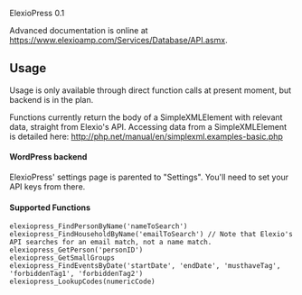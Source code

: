 ElexioPress 0.1

Advanced documentation is online at https://www.elexioamp.com/Services/Database/API.asmx.

## Usage
Usage is only available through direct function calls at present moment, but backend is in the plan.

Functions currently return the body of a SimpleXMLElement with relevant data, straight from Elexio's API.
Accessing data from a SimpleXMLElement is detailed here: http://php.net/manual/en/simplexml.examples-basic.php

#### WordPress backend
ElexioPress' settings page is parented to "Settings". You'll need to set your API keys from there.

#### Supported Functions
```
elexiopress_FindPersonByName('nameToSearch')
elexiopress_FindHouseholdByName('emailToSearch') // Note that Elexio's API searches for an email match, not a name match.
elexiopress_GetPerson('personID')
elexiopress_GetSmallGroups
elexiopress_FindEventsByDate('startDate', 'endDate', 'musthaveTag', 'forbiddenTag1', 'forbiddenTag2')
elexiopress_LookupCodes(numericCode)
```
